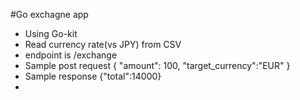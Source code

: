 #Go exchagne app
- Using Go-kit
- Read currency rate(vs JPY) from CSV 
- endpoint is /exchange
- Sample post request
    {
        "amount": 100,
        "target_currency":"EUR"
    }
- Sample response
    {"total":14000}
-
